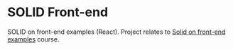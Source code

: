 # SOLID Front-end

SOLID on front-end examples (React).
Project relates to [Solid on front-end examples](https://www.youtube.com/playlist?list=PLMlifxDLpB1B1NWibSRdfh3Xe6GDmm_xv) course.
